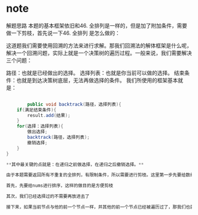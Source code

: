 # note

解题思路
本题的基本框架依旧和46. 全排列是一样的，但是加了附加条件，需要做一下剪枝，首先说一下46. 全排列 是怎么做的：

这道题我们需要使用回溯的方法来进行求解。那我们回溯法的解体框架是什么呢，解决一个回溯问题，实际上就是一个决策树的遍历过程。一般来说，我们需要解决三个问题：

路径：也就是已经做出的选择。
选择列表：也就是你当前可以做的选择。
结束条件：也就是到达决策树底层，无法再做选择的条件。
我们所使用的框架基本就是：
``` java
    
        public void backtrack(路径，选择列表){
    if(满足结束条件){
        result.add(结果);
    }
    for(选择：选择列表){
        做出选择;
        backtrack(路径，选择列表);
        撤销选择;
    }
}

**其中最关键的点就是：在递归之前做选择，在递归之后撤销选择。**

由于本题需要返回所有不重复的全排列，有限制条件，所以需要进行剪枝。这里第一步先要给数组进行排序。

首先，先要给nums进行排序，这样的做目的是方便剪枝

其次，我们已经选择过的不需要再放进去了

接下来，如果当前节点与他的前一个节点一样，并其他的前一个节点已经被遍历过了，那我们也就不需要了。
